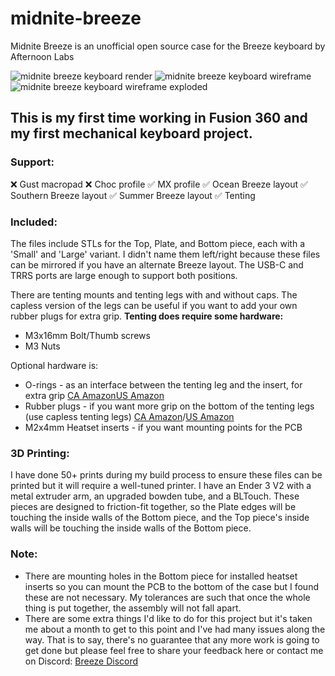 # midnite-breeze

Midnite Breeze is an unofficial open source case for the Breeze keyboard by Afternoon Labs

![midnite breeze keyboard render](https://i.imgur.com/4uPXR1M.png)
![midnite breeze keyboard wireframe](https://i.imgur.com/gCqrYiU.png)
![midnite breeze keyboard wireframe exploded](https://i.imgur.com/QQKB4ZS.png)

## This is my first time working in Fusion 360 and my first mechanical keyboard project.

### Support:
❌ Gust macropad
❌ Choc profile
✅ MX profile
✅ Ocean Breeze layout
✅ Southern Breeze layout
✅ Summer Breeze layout
✅ Tenting

### Included:
The files include STLs for the Top, Plate, and Bottom piece, each with a 'Small' and 'Large' variant. I didn't name them left/right because these files can be mirrored if you have an alternate Breeze layout. The USB-C and TRRS ports are large enough to support both positions.

There are tenting mounts and tenting legs with and without caps. The capless version of the legs can be useful if you want to add your own rubber plugs for extra grip. **Tenting does require some hardware:**
* M3x16mm Bolt/Thumb screws
* M3 Nuts

Optional hardware is:
* O-rings - as an interface between the tenting leg and the insert, for extra grip [CA Amazon](https://www.amazon.ca/ThreeBulls-120Pcs-Dampeners-Keyboards-Dampers/dp/B01N6438BK)[US Amazon](https://www.amazon.com/ThreeBulls-120Pcs-Dampeners-Keyboards-Dampers/dp/B01N6438BK)
* Rubber plugs - if you want more grip on the bottom of the tenting legs (use capless tenting legs) [CA Amazon](https://www.amazon.ca/gp/product/B07TXYSYS3)/[US Amazon](https://www.amazon.com/Aislor-Bumpers-Rubber-Grippers-Spacers/dp/B08LQ192XK)
* M2x4mm Heatset inserts - if you want mounting points for the PCB

### 3D Printing:
I have done 50+ prints during my build process to ensure these files can be printed but it will require a well-tuned printer. I have an Ender 3 V2 with a metal extruder arm, an upgraded bowden tube, and a BLTouch. These pieces are designed to friction-fit together, so the Plate edges will be touching the inside walls of the Bottom piece, and the Top piece's inside walls will be touching the inside walls of the Bottom piece. 

### Note:
* There are mounting holes in the Bottom piece for installed heatset inserts so you can mount the PCB to the bottom of the case but I found these are not necessary. My tolerances are such that once the whole thing is put together, the assembly will not fall apart.
* There are some extra things I'd like to do for this project but it's taken me about a month to get to this point and I've had many issues along the way. That is to say, there's no guarantee that any more work is going to get done but please feel free to share your feedback here or contact me on Discord: [Breeze Discord](https://discord.gg/HU3YHDQG)
